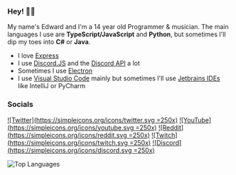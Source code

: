 ### Hey! 👋✨

My name's Edward and I'm a 14 year old Programmer & musician.
The main languages I use are **TypeScript/JavaScript** and **Python**, but sometimes I'll dip my toes into **C#** or **Java**.

- I love [Express](https://expressjs.com)
- I use [Discord.JS](https://discord.js.org) and the [Discord API](https://discord.com/developers/docs) a lot
- Sometimes I use [Electron](https://www.electronjs.org)
- I use [Visual Studio Code](https://code.visualstudio.com) mainly but sometimes I'll use [Jetbrains IDEs](https://www.jetbrains.com) like IntelliJ or PyCharm

### Socials

[![Twitter](https://simpleicons.org/icons/twitter.svg =250x)](https://twitter.com/etstringy)
[![YouTube](https://simpleicons.org/icons/youtube.svg =250x)](https://youtube.com/stringy)
[![Reddit](https://simpleicons.org/icons/reddit.svg =250x)](https://reddit.com/u/stringy)
[![Twitch](https://simpleicons.org/icons/twitch.svg =250x)](https://youtube.com/stringy)
[![Discord](https://simpleicons.org/icons/discord.svg =250x)](https://discord.gg/A8A52G2)

![Top Languages](https://github-readme-stats.vercel.app/api/top-langs?username=etstringy&show_icons=true&locale=en&layout=compact&theme=algolia&hide_border)
